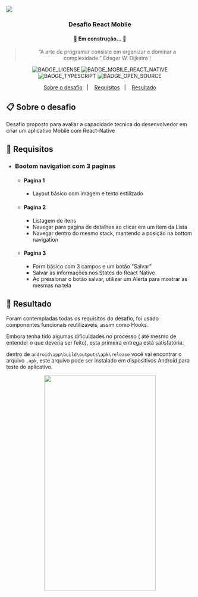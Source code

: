 
<img src="https://duo.studio/uploads/servicos/5/APP.jpg" />
<h3 align="center">
  Desafio React Mobile
</h3>
<h4 align="center"> 
	🚧  Em construção...  🚧
</h4>
<blockquote align="center">“A arte de programar consiste em organizar e dominar a complexidade.”
Edsger W. Dijkstra
 !</blockquote>

<p align="center">
  <div align="center">
  
![BADGE_LICENSE] ![BADGE_MOBILE_REACT_NATIVE] ![BADGE_TYPESCRIPT] ![BADGE_OPEN_SOURCE]

  </div>

</p>




<p align="center">
  <a href="#clipboard-sobre-o-desafio">Sobre o desafio</a>&nbsp;&nbsp;&nbsp;|&nbsp;&nbsp;&nbsp;
   <a href="#calendar-requisitos">Requisitos</a>&nbsp;&nbsp;&nbsp;|&nbsp;&nbsp;&nbsp;
  <a href="#checkered_flag-resultado">Resultado</a>
</p>

## :clipboard: Sobre o desafio

Desafio proposto para avaliar a capacidade tecnica do desenvolvedor em criar um aplicativo Mobile com React-Native


## :calendar: Requisitos

   * ### Bootom navigation com 3 paginas
   
      * #### Pagina 1
          * Layout básico com imagem e texto estilizado
          
      * #### Pagina 2
          * Listagem de itens
          * Navegar para pagina de detalhes ao clicar em um item da Lista
          * Navegar dentro do mesmo stack, mantendo a posição na bottom navigation
          
      * #### Pagina 3
          * Form básico com 3 campos e um botão "Salvar"
          * Salvar as informações nos States do React Native
          * Ao pressionar o botão salvar, utilizar um Alerta para mostrar as mesmas na tela
      
<!--te-->

## :checkered_flag: Resultado

Foram contempladas todas os requisitos do desafio, foi usado componentes funcionais reutilizaveis, assim como Hooks.

Embora tenha tido algumas dificuldades no processo ( até mesmo de entender o que deveria ser feito), esta primeira entrega está satisfatória.

dentro de ```` android\app\build\outputs\apk\release ```` você vai encontrar o arquivo ```.apk```, este arquivo pode ser instalado em dispositivos Android para teste do aplicativo.



<p align="center">
<img src="https://github.com/schontz0310/DUO_Challenge/blob/main/extras/demo.gif" width="300" height="580" align="center">
</p>

<!-- Badges -->

[BADGE_LICENSE]: https://img.shields.io/github/license/schontz0310/DUO_chalenge

[BADGE_NODE_VERSION]: https://img.shields.io/badge/node-12.17.0-green

[BADGE_NPM_VERSION]: https://img.shields.io/badge/npm-6.14.4-red

[BADGE_WEB_REACT]: https://img.shields.io/badge/web-react-blue

[BADGE_MOBILE_REACT_NATIVE]: https://img.shields.io/badge/mobile-react%20native-blueviolet

[BADGE_SERVER_NODEJS]: https://img.shields.io/badge/server-nodejs-important

[BADGE_STARS]: https://img.shields.io/github/stars/schontz0310/chalenge?style=social

[BADGE_FORKS]: https://img.shields.io/github/forks/schontz0310/DUO_chalenge?style=social

[BADGE_TYPESCRIPT]: https://badges.frapsoft.com/typescript/code/typescript.png?v=101

[BADGE_OPEN_SOURCE]: https://badges.frapsoft.com/os/v1/open-source.png?v=103
